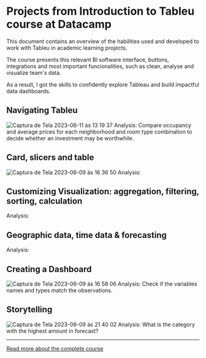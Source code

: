 # Projects from Introduction to Tableu course at Datacamp

This document contains an overview of the habilities used and developed to work with Tableu in academic learning projects.

The course presents this relevant BI software interface, buttons, integrations and most important funcionalities, such as clean, analyse and visualize team's data.

As a result, I got the skills to confidently explore Tableau and build impactful data dashboards.

## Navigating Tableu

![Captura de Tela 2023-06-11 às 13 19 37](https://github.com/priferr/academic_data_analyst/assets/105013804/121e4dd7-5358-43a5-a31d-89e9141ac6b9)
Analysis: Compare occupancy and average prices for each neighborhood and room type combination to decide whether an investment may be worthwhile.

## Card, slicers and table

![Captura de Tela 2023-06-09 às 16 36 50](https://github.com/priferr/academic_data_analyst/assets/105013804/d9a21f6b-03fb-4e45-957d-e1921b590d77)
Analysis: 

## Customizing Visualization: aggregation, filtering, sorting, calculation


Analysis: 

## Geographic data, time data & forecasting


Analysis: 

## Creating a Dashboard

![Captura de Tela 2023-06-09 às 16 58 06](https://github.com/priferr/academic_data_analyst/assets/105013804/53df295a-a0e6-4861-b55b-e8c6cf89dc97)
Analysis: Check if the variables names and types match the observations.

## Storytelling

![Captura de Tela 2023-06-09 às 21 40 02](https://github.com/priferr/academic_data_analyst/assets/105013804/bf65f497-3475-43e5-b45e-458142f54895)
Analysis: What is the category with the highest amount in forecast?

-----

[Read more about the complete course](https://app.datacamp.com/learn/courses/introduction-to-power-bi)
